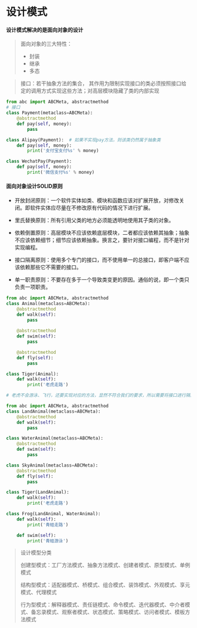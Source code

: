 # **设计模式**

#### **设计模式解决的是面向对象的设计**

> 面向对象的三大特性：
> + 封装
> + 继承
> + 多态

> 接口：若干抽象方法的集合，
> 其作用为限制实现接口的类必须按照接口给定的调用方式实现这些方法；对高层模块隐藏了类的内部实现

```python
from abc import ABCMeta, abstractmethod
# 接口
class Payment(metaclass=ABCMeta):
    @abstractmethod
    def pay(self, money):
        pass

class Alipay(Payment):  # 如果不实现pay方法，则该类仍然属于抽象类
    def pay(self, money):
        print('支付宝支付%s' % money)

class WechatPay(Payment):
    def pay(self, money):
        print('微信支付%s' % money)
```

#### **面向对象设计SOLID原则**

+ 开放封闭原则：一个软件实体如类、模块和函数应该对扩展开放，对修改关闭。即软件实体应尽量在不修改原有代码的情况下进行扩展。

+ 里氏替换原则：所有引用父类的地方必须能透明地使用其子类的对象。

+ 依赖倒置原则：高层模块不应该依赖底层模块，二者都应该依赖其抽象；抽象不应该依赖细节；细节应该依赖抽象。换言之，要针对接口编程，而不是针对实现编程。

+ 接口隔离原则：使用多个专门的接口，而不使用单一的总接口，即客户端不应该依赖那些它不需要的接口。

+ 单一职责原则：不要存在多于一个导致类变更的原因。通俗的说，即一个类只负责一项职责。

```python
from abc import ABCMeta, abstractmethod
class Animal(metaclass=ABCMeta):
    @abstractmethod
    def walk(self):
        pass
    
    @abstractmethod
    def swim(self):
        pass

    @abstractmethod
    def fly(self):
        pass

class Tiger(Animal):
    def walk(self):
        print('老虎走路')

# 老虎不会游泳、飞行，还要实现对应的方法，显然不符合我们的要求，所以需要将接口进行隔离
```
```python
from abc import ABCMeta, abstractmethod
class LandAnimal(metaclass=ABCMeta):
    @abstractmethod
    def walk(self):
        pass

class WaterAnimal(metaclass=ABCMeta):
    @abstractmethod
    def swim(self):
        pass

class SkyAnimal(metaclass=ABCMeta):
    @abstractmethod
    def fly(self):
        pass

class Tiger(LandAnimal):
    def walk(self):
        print('老虎走路')

class Frog(LandAnimal, WaterAnimal):
    def walk(self):
        print('青蛙走路')

    def swim(self):
        print('青蛙游泳')
```

> 设计模型分类
>
> 创建型模式：工厂方法模式、抽象方法模式、创建者模式、原型模式、单例模式
>
> 结构型模式：适配器模式、桥模式、组合模式、装饰模式、外观模式、享元模式、代理模式
>
> 行为型模式：解释器模式、责任链模式、命令模式、迭代器模式、中介者模式、备忘录模式、观察者模式、状态模式、策略模式、访问者模式、模板方法模式

